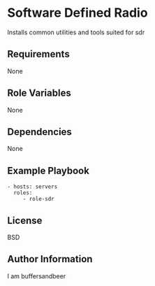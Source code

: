 Software Defined Radio
=========

Installs common utilities and tools suited for sdr

Requirements
------------

None

Role Variables
--------------

None

Dependencies
------------

None

Example Playbook
----------------

    - hosts: servers
      roles:
         - role-sdr

License
-------

BSD

Author Information
------------------

I am buffersandbeer
